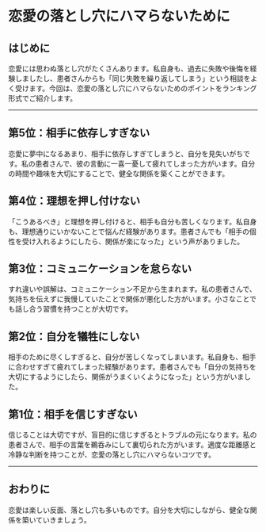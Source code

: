 # 恋愛の落とし穴にハマらないために

## はじめに

恋愛には思わぬ落とし穴がたくさんあります。私自身も、過去に失敗や後悔を経験しましたし、患者さんからも「同じ失敗を繰り返してしまう」という相談をよく受けます。今回は、恋愛の落とし穴にハマらないためのポイントをランキング形式でご紹介します。

---

## 第5位：相手に依存しすぎない

恋愛に夢中になるあまり、相手に依存しすぎてしまうと、自分を見失いがちです。私の患者さんで、彼の言動に一喜一憂して疲れてしまった方がいます。自分の時間や趣味を大切にすることで、健全な関係を築くことができます。

## 第4位：理想を押し付けない

「こうあるべき」と理想を押し付けると、相手も自分も苦しくなります。私自身も、理想通りにいかないことで悩んだ経験があります。患者さんでも「相手の個性を受け入れるようにしたら、関係が楽になった」という声がありました。

## 第3位：コミュニケーションを怠らない

すれ違いや誤解は、コミュニケーション不足から生まれます。私の患者さんで、気持ちを伝えずに我慢していたことで関係が悪化した方がいます。小さなことでも話し合う習慣を持つことが大切です。

## 第2位：自分を犠牲にしない

相手のために尽くしすぎると、自分が苦しくなってしまいます。私自身も、相手に合わせすぎて疲れてしまった経験があります。患者さんでも「自分の気持ちを大切にするようにしたら、関係がうまくいくようになった」という方がいました。

## 第1位：相手を信じすぎない

信じることは大切ですが、盲目的に信じすぎるとトラブルの元になります。私の患者さんで、相手の言葉を鵜呑みにして裏切られた方がいます。適度な距離感と冷静な判断を持つことが、恋愛の落とし穴にハマらないコツです。

---

## おわりに

恋愛は楽しい反面、落とし穴も多いものです。自分を大切にしながら、健全な関係を築いていきましょう。
